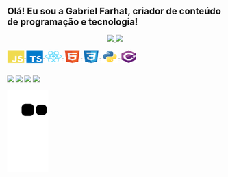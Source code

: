 ## Olá! Eu sou a Gabriel Farhat, criador de conteúdo de programação e tecnologia!
<div align="center">
  <a href="https://github.com/Gabriel-Farhat">
  <img height="162em" src="https://github-readme-stats.vercel.app/api?username=Gabriel-Farhat&show_icons=true&theme=dracula&include_all_commits=true&count_private=true"/>
  <img height="162em" src="https://github-readme-stats.vercel.app/api/top-langs/?username=Gabriel-Farhat&layout=compact&langs_count=7&theme=dracula"/>
</div>
<div style="display: inline_block"><br>
  <img align="center" alt="Js" height="30" width="40" src="https://raw.githubusercontent.com/devicons/devicon/master/icons/javascript/javascript-plain.svg">
  <img align="center" alt="Ts" height="30" width="40" src="https://raw.githubusercontent.com/devicons/devicon/master/icons/typescript/typescript-plain.svg">
  <img align="center" alt="React" height="30" width="40" src="https://raw.githubusercontent.com/devicons/devicon/master/icons/react/react-original.svg">
  <img align="center" alt="HTML" height="30" width="40" src="https://raw.githubusercontent.com/devicons/devicon/master/icons/html5/html5-original.svg">
  <img align="center" alt="CSS" height="30" width="40" src="https://raw.githubusercontent.com/devicons/devicon/master/icons/css3/css3-original.svg">
  <img align="center" alt="Python" height="30" width="40" src="https://raw.githubusercontent.com/devicons/devicon/master/icons/python/python-original.svg">
  <img align="center" alt="Csharp" height="30" width="40" src="https://raw.githubusercontent.com/devicons/devicon/master/icons/csharp/csharp-original.svg">
</div>
  
  ##
 
<div> 
   <a href="https://www.instagram.com/gabrielfarhat_/" target="_blank"><img src="https://img.shields.io/badge/-Instagram-%23E4405F?style=for-the-badge&logo=instagram&logoColor=white" target="_blank"></a>
     <a href="https://discord.gg/wagxzStdcR" target="_blank"><img src="https://img.shields.io/badge/Discord-7289DA?style=for-the-badge&logo=discord&logoColor=white" target="_blank"></a> 
  <a href = "mailto:farhatgabrielr@gmail.com" target="_blank"><img src="https://img.shields.io/badge/-Gmail-%23333?style=for-the-badge&logo=gmail&logoColor=white" ></a>
<a href="https://www.linkedin.com/in/gabrielfarhat/" target="_blank"><img src="https://img.shields.io/badge/-LinkedIn-%230077B5?style=for-the-badge&logo=linkedin&logoColor=white" target="_blank"></a> 

</div>

![Snake animation](https://github.com/Gabriel-Farhat/Gabriel-Farhat/blob/output/github-contribution-grid-snake.svg)
 
